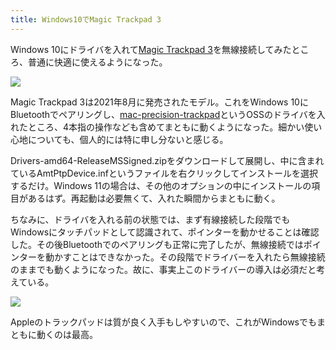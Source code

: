 ```yaml
---
title: Windows10でMagic Trackpad 3
---
```

Windows 10にドライバを入れて[Magic Trackpad 3](https://www.amazon.co.jp/dp/B09BTT6FJ9)を無線接続してみたところ、普通に快適に使えるようになった。

![](https://lh3.googleusercontent.com/docs/ADP-6oFxsTCXPagu0Sk9yKQuD_esnH3hP4AfBegwClVerehdfJlB6kz6JwcY8kum8m5FZUHSYZbCeV7Z05N32cofauOWDJrj1rPGLoaYDoLTqcU4U9oX2GReMp_AQlbpA3j_-4v7zQUo0rVTjvd9u_dOvN615TSAZZd2asGaVRnpVa6gdP5nUex7AcsbrLgP8lgqe65M3TwQaEJwWnuguz7Le5EnLUx48MLZdkEI70qqqfzP-LU4T-8QxXgFVWLzSUNgHLon4Dv_L36s-Y-CyhLc6_AJXTbUuAFwPvbWWNrfmJqgARzEXJIB2zFMwgrEBweh8faZaQg5kPJCLV7wVNOPdZizR64rFKDHVsvivUfOlgFIlmLMQDgNWpYSDtJL8u0ExnJiGkP6kWatzR-KAi-E2XpZaJl0eVaTht79wouQuYXs0xjO4KTAaRj-gn8IFpAgRXTL6Mcgsde1UxgqyKCCxG8NO6MZyL6lkF_PVezaRK6D2nSeAiRlIe8jNH9d5WcLvy9RuwB_ONs1-D1i8F8AnqBjVfJi4TmWrajG5QqU4rlqUWchHpf_Vvt_2O2XUu_Ux8dVh2oWzvegWmPbp7AbFlJAaspzlcgotM6tzQfgeKgqueuIdRMG5CGRIPbFbeHUpKQrKD1XEmp7rByWmT5oku4qPAo6LZnca5yHsP7oodZQ04pgI7wan0RniAOvDiu6QlS42NtNzPBjgsTq5BnwaTYLZIPP5b1nGK0-gSvxo-q3SlQw4Z_FhKThof-nkDAmxypS9_SqjwUXKoaUUHwZb1YjNJdgdWaHGblpRKnmTp6iyO1DgEC_tVBO1O5nY4AWHvu2_Uur3fyFqUcd6gAO4XlAegwWy9ObhKz__HJrRxdAMDaaqZ_miY9wjAIHSWMkVOE9oh5rNS0QCkyLj73EL_PUOmeAFKUXDmlnxDySrExi7IKWuxIzW_ZXCiXWb5L36oArh0vSmqcSq09EjvNqcn105y3H5f0hAutg0BLRXnbopN0gMegjGkMid5KfeC5pYUsul7YTw02WS0GgYu08V8xPppmlkSpY_ZX8xaPnEYEUlKXSLQxmtuGmwhmA1H_EN4fLs2Ao7C2sETwP_M0dlID-cbsfdEqM1LaX0_c844FXCNBSvmRJNtHxKtOrwh9SHulN7LgztLlMDceL9_b3JUfvLeLGNQ5URC4tNs3Hol9OqLGw-_UALXvpOu7lfTHQCvxSBN86TuupLVf9Phd0_4v_SYUflxnxERov5Alj-rWhk3eIZw)

Magic Trackpad 3は2021年8月に発売されたモデル。これをWindows 10にBluetoothでペアリングし、[mac-precision-trackpad](https://github.com/imbushuo/mac-precision-touchpad)というOSSのドライバを入れたところ、4本指の操作なども含めてまともに動くようになった。細かい使い心地についても、個人的には特に申し分ないと感じる。

Drivers-amd64-ReleaseMSSigned.zipをダウンロードして展開し、中に含まれているAmtPtpDevice.infというファイルを右クリックしてインストールを選択するだけ。Windows 11の場合は、その他のオプションの中にインストールの項目があるはず。再起動は必要無くて、入れた瞬間からまともに動く。

ちなみに、ドライバを入れる前の状態では、まず有線接続した段階でもWindowsにタッチパッドとして認識されて、ポインターを動かせることは確認した。その後Bluetoothでのペアリングも正常に完了したが、無線接続ではポインターを動かすことはできなかった。その段階でドライバーを入れたら無線接続のままでも動くようになった。故に、事実上このドライバーの導入は必須だと考えている。

![](https://lh3.googleusercontent.com/docs/ADP-6oH1p3SE3mR8jzrihzMTqyaFGOzAJDn54p28ckCgFrtS4QUC-eiNrvFGhIgHyqRHzTY8nMbqr9f3KW4KruJeVDW3m-H_2efcMhtlYVrAjLxulTtcdtPwcihjcUGFKy89TvIelPPevHdrOsbcXT4mGiS8T4t_ffSVZ4unyrmwJZpCSj8LX2yMYsgKZNuzJGiADppE2QQSBDXWrvMEg7uc3fLbd3OS4gBZ8tpiYL6TEEuEyErlKtauANk90Kl8Ao6AoW0cl19UdQMwySr0n5OllPEqbyo5jriNvSeFL9yLoi235o10vS19WEd8ElUap27Y62hsE4CtjaGjvcQEH9m4UEg3moRmUch3oFkjtodlGnDvQSRwsH-czV6Pr2rdTSAp5jWHvuGlkRTkX9QpueypOxg4r3-PLyRorSOEaCN4Etjrz7N6Ce_X812xdjjfnt1-M4GV5CgsgsP-Ya4fLOTCaH65sNYNdPo_vy2QC7oCkae3CvbeK0FTRwP15aJoU2ZKb_eFt-ISOIbNmJePAFIs2-m8NObkUqERYSbreazVhu-tJTIq7KJjdhhWZp7wq37dg_F2NQo3T2QiZcBOyTA6ZeqwpqpoyUmQzxZihPjqlIWzEMLFgPnYjEzK8el13_WR0vAF2VN7fP69KsADTk3X6MSj2RNzaAoB7bFSE-2QXB3lBN1MXLgoBxmbCWRPHztchCA-z61HYoSOjNB3jT8Av0694w8U68AddTnbSJW2NgX_ws7NwlFdgkeaEJxUqRFNpgMAlkjW8Xb0E2aRf_scp2cZIjF2pC4EDfOytLSIDPja794Jdu11ZN3rje5z2JlAR0DPxhF1f7kb8vRopQl4kff-cEnDPw-UOVVbP3vL7Oosa8BiIDc75UO3ANUzCNaR3gjYqMW5JCXArtoWh7Z0f23ituw7-N0Rdjjm38TnAIeBzPISP_on1COgj_7bsQoYHrJNKLqlh1koBDDceapw8z2dwgQocFEyey56onv7g8-6sk7SgR87-2BPvt9WwsILJ_zGKgv71c7IRs0l8Aakru8ezqKaQwMwv7q1MDL_ywznsrRrXr9NJcoctfgZsgWX2CDdfToBWeXZndj9u_qBnDVJ5yG56zqaBuoVtVNvcyRVOXoCjbZRk1Vw73swbOYSQyPpSjmRh8rl41Cj_ObG-K0gbDeenYD82m6rI7hPM505vmOZZPMSRKhcyLwNXPweMWEi57ynIrWqMDKadGaX2sCvfK4DGF981puT07b7KAdhRFrGBQ)

Appleのトラックパッドは質が良く入手もしやすいので、これがWindowsでもまともに動くのは最高。
